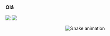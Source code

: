 ### Olá

<div>
  <a href="https://www.linkedin.com/in/montes-rodolfo" target="_blank"><img src="https://img.shields.io/badge/-LinkedIn-%230077B5?style=for-the-badge&logo=linkedin&logoColor=white" target="_blank"></a>
  <a href = "mailto:montes.rodolforodrigues@gmail.com"><img src="https://img.shields.io/badge/-Gmail-%23333?style=for-the-badge&logo=gmail&logoColor=white" target="_blank"></a>
</div>  
  
<div align="center">
  
  ![Snake animation](https://github.com/RodolfoMontes/RodolfoMontes/blob/output/github-contribution-grid-snake.svg)
  
</div>
